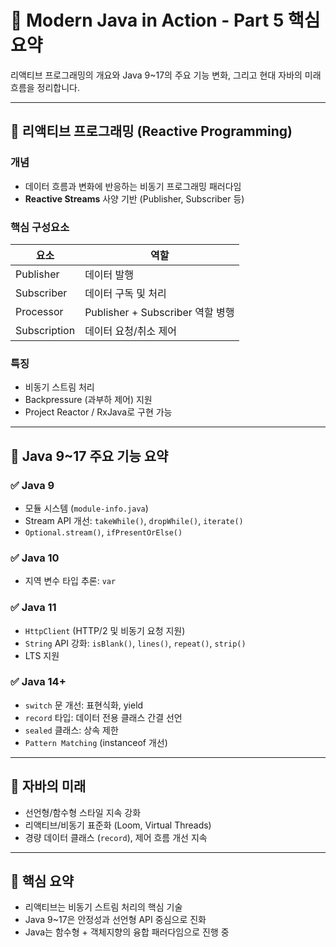 # 📘 Modern Java in Action - Part 5 핵심 요약

리액티브 프로그래밍의 개요와 Java 9~17의 주요 기능 변화, 그리고 현대 자바의 미래 흐름을 정리합니다.

---

## 🔄 리액티브 프로그래밍 (Reactive Programming)

### 개념
- 데이터 흐름과 변화에 반응하는 비동기 프로그래밍 패러다임
- **Reactive Streams** 사양 기반 (Publisher, Subscriber 등)

### 핵심 구성요소
| 요소         | 역할                             |
|--------------|----------------------------------|
| Publisher    | 데이터 발행                      |
| Subscriber   | 데이터 구독 및 처리              |
| Processor    | Publisher + Subscriber 역할 병행 |
| Subscription | 데이터 요청/취소 제어             |

### 특징
- 비동기 스트림 처리
- Backpressure (과부하 제어) 지원
- Project Reactor / RxJava로 구현 가능

---

## 🚀 Java 9~17 주요 기능 요약

### ✅ Java 9
- 모듈 시스템 (`module-info.java`)
- Stream API 개선: `takeWhile()`, `dropWhile()`, `iterate()`
- `Optional.stream()`, `ifPresentOrElse()`

### ✅ Java 10
- 지역 변수 타입 추론: `var`

### ✅ Java 11
- `HttpClient` (HTTP/2 및 비동기 요청 지원)
- `String` API 강화: `isBlank()`, `lines()`, `repeat()`, `strip()`
- LTS 지원

### ✅ Java 14+
- `switch` 문 개선: 표현식화, yield
- `record` 타입: 데이터 전용 클래스 간결 선언
- `sealed` 클래스: 상속 제한
- `Pattern Matching` (instanceof 개선)

---

## 🔮 자바의 미래

- 선언형/함수형 스타일 지속 강화
- 리액티브/비동기 표준화 (Loom, Virtual Threads)
- 경량 데이터 클래스 (`record`), 제어 흐름 개선 지속

---

## 📌 핵심 요약

- 리액티브는 비동기 스트림 처리의 핵심 기술
- Java 9~17은 안정성과 선언형 API 중심으로 진화
- Java는 함수형 + 객체지향의 융합 패러다임으로 진행 중
